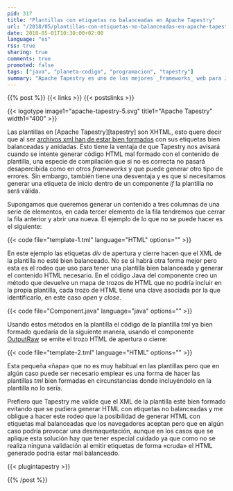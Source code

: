 ```yaml
---
pid: 317
title: "Plantillas con etiquetas no balanceadas en Apache Tapestry"
url: "/2018/05/plantillas-con-etiquetas-no-balanceadas-en-apache-tapestry/"
date: 2018-05-01T10:30:00+02:00
language: "es"
rss: true
sharing: true
comments: true
promoted: false
tags: ["java", "planeta-codigo", "programacion", "tapestry"]
summary: "Apache Tapestry es uno de los mejores _frameworks_ web para Java que he usado, sin embargo, también tiene algún incordio o curiosidad. Una de ellas es que las plantillas han de ser XML bien formado y en este caso que comento en el que necesitaríamos una plantilla con etiquetas desbalanceadas nos obliga a buscar una solución, esta es la que uso."
---
```


{{% post %}}
{{< links >}}
{{< postslinks >}}

{{< logotype image1="apache-tapestry-5.svg" title1="Apache Tapestry" width1="400" >}}

Las plantillas en [Apache Tapestry][tapestry] son XHTML, esto quere decir que al ser [archivos xml han de estar bien formados](https://es.wikipedia.org/wiki/Validaci%C3%B3n_XML#Documento_Bien_Formado) con sus etiquetas bien balanceadas y anidadas. Esto tiene la ventaja de que Tapestry nos avisará cuando se intente generar código HTML mal formado con el contenido de plantilla, una especie de compilación que si no es correcta no pasará desapercibida como en otros _frameworks_ y que puede generar otro tipo de errores. Sin embargo, también tiene una desventaja y es que si necesitamos generar una etiqueta de inicio dentro de un componente _if_ la plantilla no será válida.

Supongamos que queremos generar un contenido a tres columnas de una serie de elementos, en cada tercer elemento de la fila tendremos que cerrar la fila anterior y abrir una nueva. El ejemplo de lo que no se puede hacer es el siguiente:

{{< code file="template-1.tml" language="HTML" options="" >}}

En este ejemplo las etiquetas _div_ de apertura y cierre hacen que el XML de la plantilla no esté bien balanceado. No se si habrá otra forma mejor pero esta es el rodeo que uso para tener una plantilla bien balanceada y generar el contenido HTML necesario. En el código Java del componente creo un método que devuelve un mapa de trozos de HTML que no podría incluir en la propia plantilla, cada trozo de HTML tiene una clave asociada por la que identificarlo, en este caso _open_ y _close_.

{{< code file="Component.java" language="java" options="" >}}

Usando estos métodos en la plantilla el código de la plantilla _tml_ ya bien formado quedaría de la siguiente manera, usando el componente [OutputRaw](http://tapestry.apache.org/current/apidocs/org/apache/tapestry5/corelib/components/OutputRaw.html) se emite el trozo HTML de apertura o cierre:

{{< code file="template-2.tml" language="HTML" options="" >}}

Esta pequeña «ñapa» que no es muy habitual en las plantillas pero que en algún caso puede ser necesario emplear es una forma de hacer las plantillas _tml_ bien formadas en circunstancias donde incluyéndolo en la plantilla no lo sería.

Prefiero que Tapestry me valide que el XML de la plantilla esté bien formado evitando que se pudiera generar HTML con etiquetas no balanceadas y me obligue a hacer este rodeo que la posibilidad de generar HTML con etiquetas mal balanceadas que los navegadores aceptan pero que en algún caso podría provocar una desmaquetación, aunque en los casos que se aplique esta solución hay que tener especial cuidado ya que como no se realiza ninguna validación al emitir etiquetas de forma «cruda» el HTML generado podría estar mal balanceado.

{{< plugintapestry >}}

{{% /post %}}
